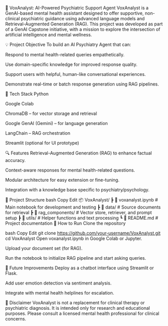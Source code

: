 🧠 VoxAnalyst: AI-Powered Psychiatric Support Agent
VoxAnalyst is a GenAI-based mental health assistant designed to offer supportive, non-clinical psychiatric guidance using advanced language models and Retrieval-Augmented Generation (RAG). This project was developed as part of a GenAI Capstone initiative, with a mission to explore the intersection of artificial intelligence and mental wellness.

💡 Project Objective
To build an AI Psychiatry Agent that can:

Respond to mental health-related queries empathetically.

Use domain-specific knowledge for improved response quality.

Support users with helpful, human-like conversational experiences.

Demonstrate real-time or batch response generation using RAG pipelines.

🧰 Tech Stack
Python

Google Colab

ChromaDB – for vector storage and retrieval

Google GenAI (Gemini) – for language generation

LangChain – RAG orchestration

Streamlit (optional for UI prototype)

🔍 Features
Retrieval-Augmented Generation (RAG) to enhance factual accuracy.

Context-aware responses for mental health-related questions.

Modular architecture for easy extension or fine-tuning.

Integration with a knowledge base specific to psychiatry/psychology.

📁 Project Structure
bash
Copy
Edit
📦 VoxAnalyst/
 ┣ 📜 voxanalyst.ipynb          # Main notebook for development and testing
 ┣ 📂 data/                     # Source documents for retrieval
 ┣ 📂 rag_components/           # Vector store, retriever, and prompt setup
 ┣ 📂 utils/                    # Helper functions and text processing
 ┗ 📜 README.md                 # Project documentation
🚀 How to Run
Clone the repository

bash
Copy
Edit
git clone https://github.com/your-username/VoxAnalyst.git
cd VoxAnalyst
Open voxanalyst.ipynb in Google Colab or Jupyter.

Upload your document set (for RAG).

Run the notebook to initialize RAG pipeline and start asking queries.

🌱 Future Improvements
Deploy as a chatbot interface using Streamlit or Flask.

Add user emotion detection via sentiment analysis.

Integrate with mental health helplines for escalation.

📌 Disclaimer
VoxAnalyst is not a replacement for clinical therapy or psychiatric diagnosis. It is intended only for research and educational purposes. Please consult a licensed mental health professional for clinical concerns.

